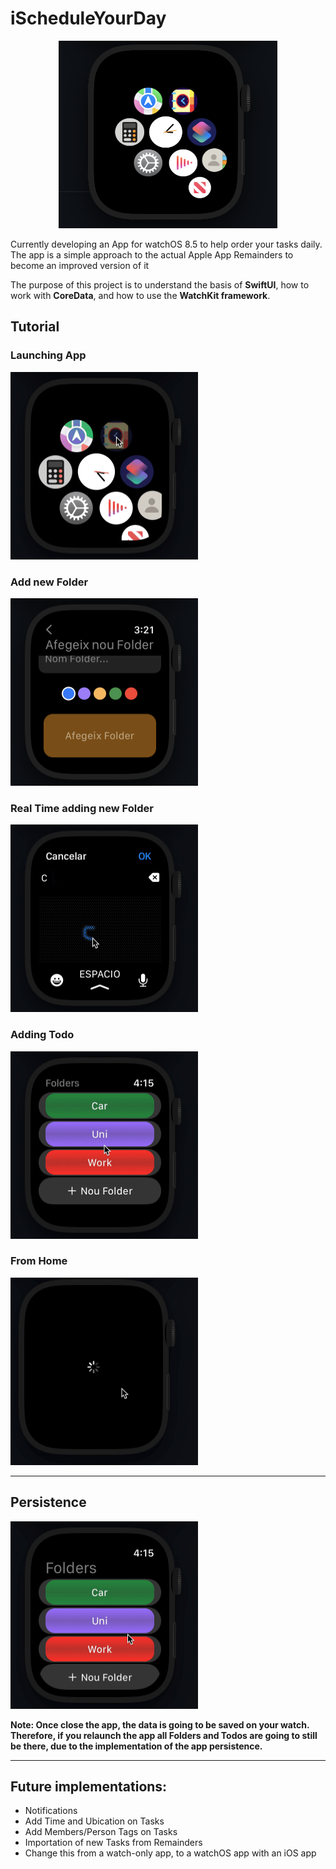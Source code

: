 # iScheduleYourDay

<p align="center">
<img src="images/HomeScreenv2.png" alt="homeScreen" width="350" height="300"/>
<!-- ![Screenshot](images/HomeScreenv2.png) -->
</p>

Currently developing an App for watchOS 8.5 to help order your tasks daily. The app is a simple approach to the actual Apple App Remainders to become an improved version of it

The purpose of this project is to understand the basis of **SwiftUI**, how to work with **CoreData**, and how to use the **WatchKit framework**.

## Tutorial

### Launching App

<img src="images/launchApp.gif" alt="launchApp" width="300" height="300">

### Add new Folder

<img src="images/AddNewFolder.png" alt="new-folder" width="300" height="300">

### Real Time adding new Folder

<img src="images/addingFolderRT.gif" alt="launchApp" width="300" height="300">

### Adding Todo

<img src="images/addTodo.gif" alt="launchApp" width="300" height="300">

### From Home

<img src="images/fromHome.gif" alt="launchApp" width="300" height="300">

---

## Persistence

<img src="images/persistence.gif" alt="launchApp" width="300" height="300">

**Note: Once close the app, the data is going to be saved on your watch. Therefore, if you relaunch the app all Folders and Todos are going to still be there, due to the implementation of the app persistence.**

---

## Future implementations:

* Notifications
* Add Time and Ubication on Tasks
* Add Members/Person Tags on Tasks
* Importation of new Tasks from Remainders
* Change this from a watch-only app, to a watchOS app with an iOS app
